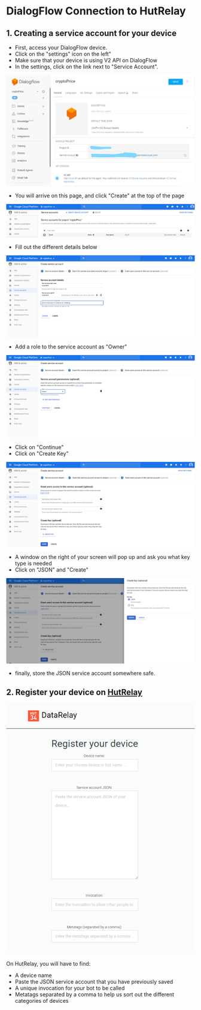 # DialogFlow Connection to HutRelay

## 1. Creating a service account for your device

* First, access your DialogFlow device.
* Click on the "settings" icon on the left"
* Make sure that your device is using V2 API on DialogFlow
* In the settings, click on the link next to "Service Account".

![](.gitbook/assets/image%20%2818%29.png)

* You will arrive on this page, and click "Create" at the top of the page

![](.gitbook/assets/image%20%287%29.png)

* Fill out the different details below

![](.gitbook/assets/image%20%282%29.png)

* Add a role to the service account as "Owner"

![](.gitbook/assets/image%20%2810%29.png)

* Click on "Continue"
* Click on "Create Key"

![](.gitbook/assets/image%20%288%29.png)

* A window on the right of your screen will pop up and ask you what key type is needed
* Click on "JSON" and "Create"

![](.gitbook/assets/image%20%2822%29.png)

* finally, store the JSON service account somewhere safe.

## 2. Register your device on [HutRelay](https://relay.hut34.io)

![](.gitbook/assets/image%20%2817%29.png)

On HutRelay, you will have to find:

* A device name 
* Paste the JSON service account that you have previously saved
* A unique invocation for your bot to be called
* Metatags separated by a comma to help us sort out the different categories of devices



<!--
# Connection Types

## 1. Dialogflow Integration

### **Requirements**

Before proceeding, you will need:

* A [Hut34](https://platform.hut34.io/Account/Login) account;
* A [Dialogflow](https://dialogflow.com/) account;
* To be familiar with Dialogflow.

Get started with Dialogflow [here](https://dialogflow.com/docs/getting-started).

### Obtain a Dialogflow agent client access token

* Login to your Dialogflow account and select the agent that you want to integrate with Hut34.
* Go to your agent settings and copy "Client access token". This token will be used in the next step.

![](.gitbook/assets/image%20%285%29.png)

### Register a new device in Hut34

* Now login to your Hut34 account. Click ["Register a Device"](https://platform.hut34.io/Registration/Create) link at the top of the page.
* Complete device information. Select "Dialogflow" under "Connection Types".
* Paste the "Client access token" copied from step 1 to the "API key" textbox.

![](.gitbook/assets/image%20%281%29.png)

* Press the "Register" button. You will now be redirected to the "Device List" page and you should now see your device in this list. Copy your "Device key" from this list. This will be used in the next step.

![](.gitbook/assets/image%20%2813%29.png)

### Configure the Dialogflow webhook

* In your Dialogflow account select the agent that you want to integrate with the hut34 platform, and click on the "Fulfillment" link.
* Enable webhook and enter the webhook url by inserting your Device Key in the following url:

> [https://platform.hut34.io/botquery?platform=apiai&key=\[YOUR\_DEVICE\_KEY\]](https://platform.hut34.io/botquery?platform=apiai&key=[YOUR_DEVICE_KEY])

![](.gitbook/assets/image.png)

### Create Receiving Intent

* Create a new Intent in your agent and set "@hut34" in the "User Says" field.
* Under Fulfillment section enable the "Use Webhook" option.

![](.gitbook/assets/image%20%2820%29.png)

## 2. AllThingsTalk Integration

### Requirements

The Hut34 Platform supports [AllThingsTalk ](https://www.allthingstalk.com/)integration. You can integrate an AllThingsTalk \(ATT\) device by following these steps.

Before proceeding, you will need:

* A [Hut34](https://platform.hut34.io/Account/Login) account
* A [AllThingsTalk](https://www.allthingstalk.com/) account

### Obtain AllThingsTalk Device ID and Device Token

* Login to your AllThingsTalk account and select the device you wish to connect to Hut34
* Click on settings

![](.gitbook/assets/image%20%284%29.png)

* From the settings side bar, select Authentication.  Keep this tab open.

![](.gitbook/assets/image%20%2815%29.png)

### Register a new device on Hut34 Platform

* From your Hut34 account, click on "Register a Device" link at the top of the page.
* Complete device information and select "AllThingsTalk" under "Connection Type".
* Copy and paste the Device ID and Device Token from ATT that you found during step 1.

![](.gitbook/assets/image%20%286%29.png)

### How it works

* Even though device data may be streamed continuously to ATT, Hut34 will only retrieve data upon request.
* When your data is requested, Hut34 will make an API request to ATT retrieve your device’s state.
* The response JSON from ATT will be parsed and returned to the requester.

## 3. Microsoft Bot Framework Integration

### Register a new device in Hut34

* Login to your Hut34 account. Click on "Register a Device" link at the top of the page.
* Enter device information \("device name", "invocation" and "entropy fee" per transaction\). Now select "MS Bot Framework" under "Connection Type".
* Enter your bot's webhook url.

![](.gitbook/assets/image%20%283%29.png)

* Press the "Register" button. You will be redirected to the "Device List" page. Now copy your device key. This will be used in next step.

![](.gitbook/assets/image%20%2816%29.png)



### Send a message to the Hut and get a response

Sending your question to Hut34 and getting responses is simple. To send your question you need to post a JSON to your Hut34. You can use following Payload class.

```javascript
    public class Payload {
      public string message { get; set; }
    }
```

You will need to post your JSON to the following url by replacing \[DEVICE\_KEY\] with the key that you found from the previous step.

> [https://platform.hut34.io/botquery?platform=msft&key=\[DEVICE\_KEY\]](https://platform.hut34.io/botquery?platform=msft&key=[DEVICE_KEY])

Here is the the complete code in C\#:

```csharp
var client = new WebClient();
        client.Headers[HttpRequestHeader.ContentType] = "application/json";
        var json = JsonConvert.SerializeObject(new Payload { message = "what is day today." });
        string response = client.UploadString("https://platform.hut34.io/botquery?platform=msft&key=[Device_Key]", json);
```

Your query will be processed by the platform. Hut34's response will be sent back to you in the following JSON format.

```javascript
    {
        {
        "id": "b224cad-7337-448b-82dd-5ce6d77a755",
        "timestamp": "17-11-2017 11:35:42",
        "message": "response from hut34",
        "response": {
            "source": "source of response",
            "resolvedQuery": "original query",
            "isComplete": true
        },
        "input": {
            "source": "calling bot",
            "Key": "35686e7518v74dabnvbbd9224acd8d"
        },
        "status": {
            "code": 2,
            "type": "success"
        },
        "error": {
            "code": 1,
            "description": ""
        }
    }
```

### Replying to questions sent by Hut34

To reply questions sent by Hut34, you will need to create a webhook that listens to questions posted by the platform and send back a reply. Hut34 will post the following JSON to your webhook:

```javascript
  {
    "message": "Insert your query here."
  }
```

You can get questions from message attribute and send response back by responding with the same JSON after populating your answer in the message attribute. You can use the Payload class \(provided above\) to process the JSON if you want. Webhooks can be created in different ways by extending the WebHookHandler class and overriding the ExecuteAsync method. You can also write a custom method code to handle post requests in Global.asax class.


## 4. Generic Webhook Integration

 The Hut34 Platform natively supports AllThingsTalk, Dialogflow and Microsoft Bot framework. It also supports custom integrations using generic webhooks. You can integrate your bot or device with the Hut34 Platform using generic webhooks.

### Register new device on Hut34

* Login to your Hut34 account. Click on"Register a Device" at the top of the page.
* In device registration, enter the device name and other requested details. Now select "Generic Webhook" under "Connection Type".
* Enter your device's webhook url.

![](.gitbook/assets/image%20%2819%29.png)

* Press the "Register" button. You will be redirected to the device list page and you should now see your device listed. Now copy your "Device Key" from device list. This will be used in the next step.

![](.gitbook/assets/image%20%2811%29.png)

### Post query to Hut34 and get response

 Sending your query to Hut34 and receiving a response is straightforward. To send your question you need to post the following JSON to Hut34.

```javascript
{
  "message": "Insert your query here."
}
```

You will need to post your JSON to the following url by replacing \[DEVICE\_KEY\] with the key that you got from the previous step.

> `https://platform.hut34.io/botquery?platform=gen&key=[DEVICE_KEY]`

Make sure to set the 'Content-Type' header to 'application/json'.

```javascript
{
  "message": "Hut34 response."
}
```

 Your query will be processed by the platform. Hut34's response will be sent back to you in the following JSON format.

```javascript
 {
        "id": "b224cad-7337-448b-82dd-5ce6d77a755",
        "timestamp": "17-11-2017 11:35:42",
        "message": "response from hut34",
        "response": {
            "source": "source of response",
            "resolvedQuery": "original query",
            "isComplete": true
        },
        "input": {
            "source": "calling bot",
            "Key": "35686e7518v74dabnvbbd9224acd8d"
        },
        "status": {
            "code": 2,
            "type": "success"
        },
        "error": {
            "code": 1,
            "description": ""
        }
    }
```

### Replying to questions sent by Hut34

 To reply to questions sent by Hut34 you will need to create a webhook that listens to questions posted by hut34 and sends back a reply. Hut34 will post the following JSON to your webhook:

```javascript
  {
    "message": ""
    }
```

 You can get questions from message attribute and send a response back by responding with the same JSON format after populating your answer in the message attribute.
 -->





